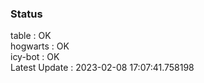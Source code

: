 ### Status


table : OK  
hogwarts : OK  
icy-bot : OK  
Latest Update : 2023-02-08 17:07:41.758198
